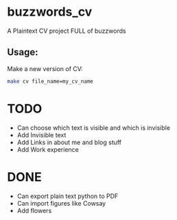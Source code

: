 # buzzwords_cv
A Plaintext CV project FULL of buzzwords

## Usage:
Make a new version of CV:
```bash
make cv file_name=my_cv_name
```

# TODO
- Can choose which text is visible and which is invisible
- Add Invisible text
- Add Links in about me and blog stuff
- Add Work experience

# DONE
- Can export plain text python to PDF
- Can import figures like Cowsay
- Add flowers
